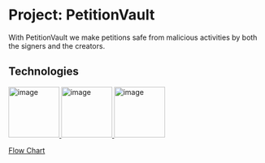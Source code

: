 # Project: PetitionVault
With PetitionVault we make petitions safe from malicious activities by both the signers and the creators.

## Technologies
<a href="https://filecoin.io/">
  <img src="https://github.com/user-attachments/assets/0a33c99a-5e24-4cf7-8da2-2cf3cc7a613b" width="100" height="100" alt="image">
</a>
<a href="https://arbitrum.io/stylus">
  <img src="https://github.com/user-attachments/assets/c16383f3-732f-4329-a840-52c5a7f4f5c0" width="100" height="100" alt="image">
</a>
<img src="https://github.com/user-attachments/assets/c16383f3-732f-4329-a840-52c5a7f4f5c0" width="100" height="100" alt="image">



[Flow Chart](https://lucid.app/lucidchart/b15fc3cd-dcd3-4af7-9bbc-676e089fc6ad/edit?invitationId=inv_7a2324dd-29b8-4e77-a62f-b1fc6828d3c6&page=0_0#)

